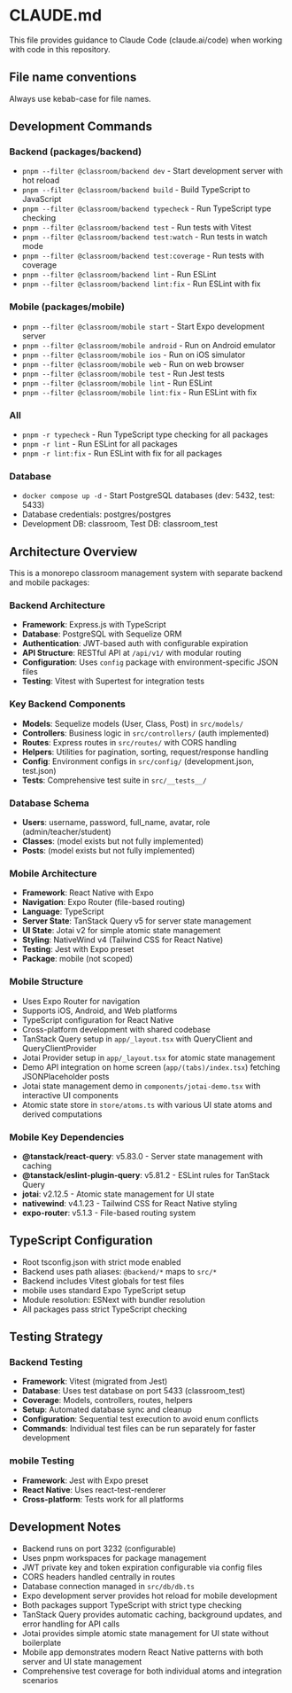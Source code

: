 # CLAUDE.md

This file provides guidance to Claude Code (claude.ai/code) when working with code in this repository.

## File name conventions

Always use kebab-case for file names.

## Development Commands

### Backend (packages/backend)

- `pnpm --filter @classroom/backend dev` - Start development server with hot reload
- `pnpm --filter @classroom/backend build` - Build TypeScript to JavaScript
- `pnpm --filter @classroom/backend typecheck` - Run TypeScript type checking
- `pnpm --filter @classroom/backend test` - Run tests with Vitest
- `pnpm --filter @classroom/backend test:watch` - Run tests in watch mode
- `pnpm --filter @classroom/backend test:coverage` - Run tests with coverage
- `pnpm --filter @classroom/backend lint` - Run ESLint
- `pnpm --filter @classroom/backend lint:fix` - Run ESLint with fix

### Mobile (packages/mobile)

- `pnpm --filter @classroom/mobile start` - Start Expo development server
- `pnpm --filter @classroom/mobile android` - Run on Android emulator
- `pnpm --filter @classroom/mobile ios` - Run on iOS simulator
- `pnpm --filter @classroom/mobile web` - Run on web browser
- `pnpm --filter @classroom/mobile test` - Run Jest tests
- `pnpm --filter @classroom/mobile lint` - Run ESLint
- `pnpm --filter @classroom/mobile lint:fix` - Run ESLint with fix

### All

- `pnpm -r typecheck` - Run TypeScript type checking for all packages
- `pnpm -r lint` - Run ESLint for all packages
- `pnpm -r lint:fix` - Run ESLint with fix for all packages

### Database

- `docker compose up -d` - Start PostgreSQL databases (dev: 5432, test: 5433)
- Database credentials: postgres/postgres
- Development DB: classroom, Test DB: classroom_test

## Architecture Overview

This is a monorepo classroom management system with separate backend and mobile packages:

### Backend Architecture

- **Framework**: Express.js with TypeScript
- **Database**: PostgreSQL with Sequelize ORM
- **Authentication**: JWT-based auth with configurable expiration
- **API Structure**: RESTful API at `/api/v1/` with modular routing
- **Configuration**: Uses `config` package with environment-specific JSON files
- **Testing**: Vitest with Supertest for integration tests

### Key Backend Components

- **Models**: Sequelize models (User, Class, Post) in `src/models/`
- **Controllers**: Business logic in `src/controllers/` (auth implemented)
- **Routes**: Express routes in `src/routes/` with CORS handling
- **Helpers**: Utilities for pagination, sorting, request/response handling
- **Config**: Environment configs in `src/config/` (development.json, test.json)
- **Tests**: Comprehensive test suite in `src/__tests__/`

### Database Schema

- **Users**: username, password, full_name, avatar, role (admin/teacher/student)
- **Classes**: (model exists but not fully implemented)
- **Posts**: (model exists but not fully implemented)

### Mobile Architecture

- **Framework**: React Native with Expo
- **Navigation**: Expo Router (file-based routing)
- **Language**: TypeScript
- **Server State**: TanStack Query v5 for server state management
- **UI State**: Jotai v2 for simple atomic state management
- **Styling**: NativeWind v4 (Tailwind CSS for React Native)
- **Testing**: Jest with Expo preset
- **Package**: mobile (not scoped)

### Mobile Structure

- Uses Expo Router for navigation
- Supports iOS, Android, and Web platforms
- TypeScript configuration for React Native
- Cross-platform development with shared codebase
- TanStack Query setup in `app/_layout.tsx` with QueryClient and QueryClientProvider
- Jotai Provider setup in `app/_layout.tsx` for atomic state management
- Demo API integration on home screen (`app/(tabs)/index.tsx`) fetching JSONPlaceholder posts
- Jotai state management demo in `components/jotai-demo.tsx` with interactive UI components
- Atomic state store in `store/atoms.ts` with various UI state atoms and derived computations

### Mobile Key Dependencies

- **@tanstack/react-query**: v5.83.0 - Server state management with caching
- **@tanstack/eslint-plugin-query**: v5.81.2 - ESLint rules for TanStack Query
- **jotai**: v2.12.5 - Atomic state management for UI state
- **nativewind**: v4.1.23 - Tailwind CSS for React Native styling
- **expo-router**: v5.1.3 - File-based routing system

## TypeScript Configuration

- Root tsconfig.json with strict mode enabled
- Backend uses path aliases: `@backend/*` maps to `src/*`
- Backend includes Vitest globals for test files
- mobile uses standard Expo TypeScript setup
- Module resolution: ESNext with bundler resolution
- All packages pass strict TypeScript checking

## Testing Strategy

### Backend Testing

- **Framework**: Vitest (migrated from Jest)
- **Database**: Uses test database on port 5433 (classroom_test)
- **Coverage**: Models, controllers, routes, helpers
- **Setup**: Automated database sync and cleanup
- **Configuration**: Sequential test execution to avoid enum conflicts
- **Commands**: Individual test files can be run separately for faster development

### mobile Testing

- **Framework**: Jest with Expo preset
- **React Native**: Uses react-test-renderer
- **Cross-platform**: Tests work for all platforms

## Development Notes

- Backend runs on port 3232 (configurable)
- Uses pnpm workspaces for package management
- JWT private key and token expiration configurable via config files
- CORS headers handled centrally in routes
- Database connection managed in `src/db/db.ts`
- Expo development server provides hot reload for mobile development
- Both packages support TypeScript with strict type checking
- TanStack Query provides automatic caching, background updates, and error handling for API calls
- Jotai provides simple atomic state management for UI state without boilerplate
- Mobile app demonstrates modern React Native patterns with both server and UI state management
- Comprehensive test coverage for both individual atoms and integration scenarios

